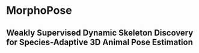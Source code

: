 # MorphoPose
## Weakly Supervised Dynamic Skeleton Discovery for Species-Adaptive 3D Animal Pose Estimation